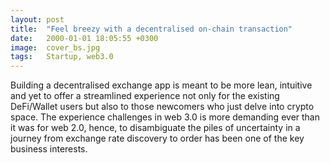 ```yaml
---
layout: post
title:  "Feel breezy with a decentralised on-chain transaction"
date:   2000-01-01 18:05:55 +0300
image:  cover_bs.jpg
tags:   Startup, web3.0
---
```


Building a decentralised exchange app is meant to be more lean, intuitive and yet to offer a streamlined experience not only for the existing DeFi/Wallet users but also to those newcomers who just delve into crypto space. The experience challenges in web 3.0 is more demanding ever than it was for web 2.0, hence, to disambiguate the piles of uncertainty in a journey from exchange rate discovery to order has been one of the key business interests. 


